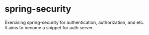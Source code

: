 # spring-security
Exercising spring-security for authentication, authorization, and etc.  
It aims to become a snippet for auth server.
